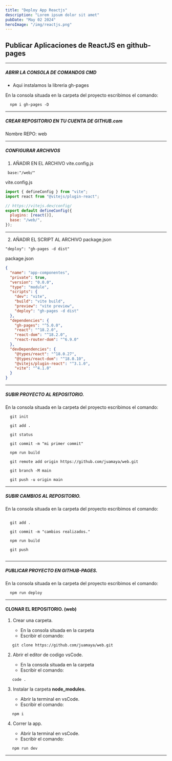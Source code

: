 ```yaml
---
title: "Deploy App Reactjs"
description: "Lorem ipsum dolor sit amet"
pubDate: "May 02 2024"
heroImage: "/img/reactjs.png"
---
```


## Publicar Aplicaciones de ReactJS en github-pages

---

##### ABRIR LA CONSOLA DE COMANDOS CMD

- Aqui instalamos la libreria gh-pages

En la consola situada en la carpeta del proyecto escribimos el comando:

```
  npm i gh-pages -D
```

---

##### CREAR REPOSITORIO EN TU CUENTA DE GITHUB.com

Nombre REPO: web

---

##### CONFIGURAR ARCHIVOS

1.  AÑADIR EN EL ARCHIVO vite.config.js

```
 base:"/web/"
```

vite.config.js

```js
import { defineConfig } from "vite";
import react from "@vitejs/plugin-react";

// https://vitejs.dev/config/
export default defineConfig({
  plugins: [react()],
  base: "/web/",
});
```

---

2. AÑADIR EL SCRIPT AL ARCHIVO package.json

```
"deploy": "gh-pages -d dist"
```

package.json

```json
{
  "name": "app-componentes",
  "private": true,
  "version": "0.0.0",
  "type": "module",
  "scripts": {
    "dev": "vite",
    "build": "vite build",
    "preview": "vite preview",
    "deploy": "gh-pages -d dist"
  },
  "dependencies": {
    "gh-pages": "^5.0.0",
    "react": "^18.2.0",
    "react-dom": "^18.2.0",
    "react-router-dom": "^6.9.0"
  },
  "devDependencies": {
    "@types/react": "^18.0.27",
    "@types/react-dom": "^18.0.10",
    "@vitejs/plugin-react": "^3.1.0",
    "vite": "^4.1.0"
  }
}
```

---

##### SUBIR PROYECTO AL REPOSITORIO.

En la consola situada en la carpeta del proyecto escribimos el comando:

```
  git init

  git add .

  git status

  git commit -m "mi primer commit"

  npm run build

  git remote add origin https://github.com/juamaya/web.git

  git branch -M main

  git push -u origin main
```

---

##### SUBIR CAMBIOS AL REPOSITORIO.

En la consola situada en la carpeta del proyecto escribimos el comando:

```

  git add .

  git commit -m "cambios realizados."

  npm run build

  git push


```

---

##### PUBLICAR PROYECTO EN GITHUB-PAGES.

En la consola situada en la carpeta del proyecto escribimos el comando:

```
  npm run deploy
```

---

#### CLONAR EL REPOSITORIO. (web)

1. Crear una carpeta.

   - En la consola situada en la carpeta
   - Escribir el comando:

```
   git clone https://github.com/juamaya/web.git
```

2. Abrir el editor de codigo vsCode.

   - En la consola situada en la carpeta
   - Escribir el comando:

```
   code .
```

3. Instalar la carpeta **node_modules.**

   - Abrir la terminal en vsCode.
   - Escribir el comando:

```
   npm i
```

4. Correr la app.

   - Abrir la terminal en vsCode.
   - Escribir el comando:

```
   npm run dev

```

---
